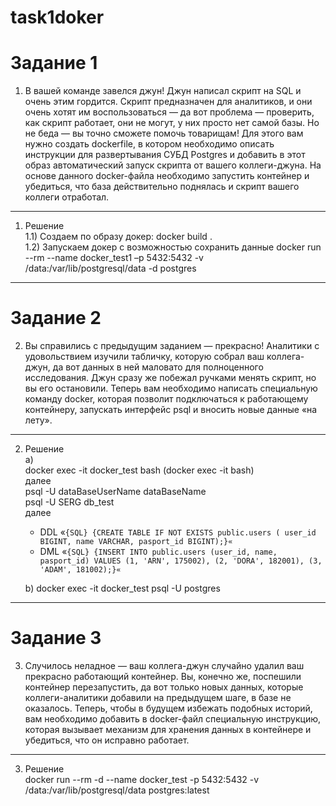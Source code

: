 # task1doker

# Задание 1 
1) В вашей команде завелся джун! Джун написал скрипт на SQL и очень этим гордится. Скрипт предназначен для аналитиков, и они очень хотят им воспользоваться — да вот проблема — проверить, как скрипт работает, они не могут, у них просто нет самой базы. Но не беда — вы точно сможете помочь товарищам! Для этого вам нужно создать dockerfile, в котором необходимо описать инструкции для развертывания СУБД Postgres и добавить в этот образ автоматический запуск скрипта от вашего коллеги-джуна. На основе данного docker-файла необходимо запустить контейнер и убедиться, что база действительно поднялась и скрипт вашего коллеги отработал.
-----------------
1) Решение  
 1.1) Создаем по образу докер:
   docker build .    
 1.2) Запускаем докер  c возможностью сохранить данные
   docker run --rm --name docker_test1  –p 5432:5432 -v /data:/var/lib/postgresql/data -d postgres   
-----------------
# Задание 2 
2) Вы справились с предыдущим заданием — прекрасно! Аналитики с удовольствием изучили табличку, которую собрал ваш коллега-джун, да вот данных в ней маловато для полноценного исследования. Джун сразу же побежал ручками менять скрипт, но вы его остановили. Теперь вам необходимо написать специальную команду docker, которая позволит подключаться к работающему контейнеру, запускать интерфейс psql и вносить новые данные «на лету».
-----------------
2) Решение  
   a)  
   docker exec -it docker_test bash (docker exec -it <container-name> bash)  
   далее   
   psql -U dataBaseUserName dataBaseName  
   psql -U SERG db_test  
   далее  
   - DDL
   «`{SQL} {CREATE TABLE IF NOT EXISTS public.users (
    user_id BIGINT,
    name VARCHAR,
    pasport_id BIGINT);}«`
   - DML
   «`{SQL} {INSERT INTO public.users (user_id, name, pasport_id) VALUES
    (1, 'ARN', 175002),
    (2, 'DORA', 182001),
    (3, 'ADAM', 181002);}«`
   
   b)
     docker exec -it docker_test psql -U postgres
-----------------
# Задание 3 
3) Случилось неладное — ваш коллега-джун случайно удалил ваш прекрасно работающий контейнер. Вы, конечно же, поспешили контейнер перезапустить, да вот только новых данных, которые коллеги-аналитики добавили на предыдущем шаге, в базе не оказалось. Теперь, чтобы в будущем избежать подобных историй,  вам необходимо добавить в docker-файл специальную инструкцию, которая вызывает механизм для хранения данных в контейнере и убедиться, что он исправно работает.
-----------------
3) Решение  
docker run --rm -d --name docker_test -p 5432:5432 -v /data:/var/lib/postgresql/data postgres:latest
